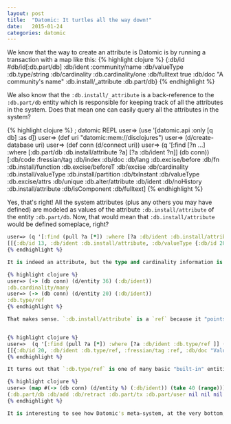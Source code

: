 ```yaml
---
layout: post
title:  "Datomic: It turtles all the way down!"
date:   2015-01-24 
categories: datomic
---
```



We know that the way to create an attribute is Datomic is by running a transaction with a map like this:
{% highlight clojure %}
{:db/id #db/id[:db.part/db]
 :db/ident :community/name
 :db/valueType :db.type/string
 :db/cardinality :db.cardinality/one
 :db/fulltext true
 :db/doc "A community's name"
 :db.install/_attribute :db.part/db}
{% endhighlight %}

We also know that the `:db.install/_attribute` is a back-reference to the `:db.part/db` entity which is responsible for keeping track of all the attributes in the system. Does that mean one can easily query all the attributes in the system?

{% highlight clojure %}
; datomic REPL
user=> (use '[datomic.api :only [q db] :as d])
user=> (def uri "datomic:mem://disclojures")
user=> (d/create-database uri)
user=> (def conn (d/connect uri))
user=> (q '[:find [?n ...] :where [:db.part/db :db.install/attribute ?a] [?a :db/ident ?n]] (db conn))
[:db/code :fressian/tag :db/index :db/doc :db/lang :db.excise/before :db/fn :db.install/function :db.excise/beforeT :db/excise :db/cardinality :db.install/valueType :db.install/partition :db/txInstant :db/valueType :db.excise/attrs :db/unique :db.alter/attribute :db/ident :db/noHistory :db.install/attribute :db/isComponent :db/fulltext]
{% endhighlight %}

Yes, that's right! All the system attributes (plus any others you may have defined) are modeled as values of the attribute `:db.install/attribute` of the entity `:db.part/db`. Now, that would mean that `:db.install/attribute` would be defined someplace, right? 

```clojure
user=> (q '[:find (pull ?a [*]) :where [?a :db/ident :db.install/attribute]] (db conn))
[[{:db/id 13, :db/ident :db.install/attribute, :db/valueType {:db/id 20}, :db/cardinality {:db/id 36}, :db/doc "System attribute with type :db.type/ref. Asserting this attribute on :db.part/db with value v will install v as an attribute."}]]
{% endhighlight %}

It is indeed an attribute, but the type and cardinality information is hiding behind opaque ids. No worries, entity API to the rescue!

{% highlight clojure %}
user=> (-> (db conn) (d/entity 36) (:db/ident))
:db.cardinality/many
user=> (-> (db conn) (d/entity 20) (:db/ident))
:db.type/ref
{% endhighlight %}

That makes sense. `:db.install/attribute` is a `ref` because it "points" to other attribute definitions and it's cardinality is `many` obviously because there are "many" attributes. Now, what about `:db.type/ref`?


{% highlight clojure %}
user=>  (q '[:find (pull ?a [*]) :where [?a :db/ident :db.type/ref ]] (db conn))
[[{:db/id 20, :db/ident :db.type/ref, :fressian/tag :ref, :db/doc "Value type for references. All references from one entity to another are through attributes with this value type."}]]
{% endhighlight %}

It turns out that `:db.type/ref` is one of many basic "built-in" entities from which other definitions are based on. Here are some basic attributes in Datomic:

{% highlight clojure %}
user=> (map #(-> (db conn) (d/entity %) (:db/ident)) (take 40 (range)))
(:db.part/db :db/add :db/retract :db.part/tx :db.part/user nil nil nil nil nil :db/ident :db.install/partition :db.install/valueType :db.install/attribute :db.install/function :db/excise :db.excise/attrs :db.excise/beforeT :db.excise/before :db.alter/attribute :db.type/ref :db.type/keyword :db.type/long :db.type/string :db.type/boolean :db.type/instant :db.type/fn :db.type/bytes nil nil nil nil nil nil nil :db.cardinality/one :db.cardinality/many :db.unique/value :db.unique/identity :fressian/tag)
{% endhighlight %}

It is interesting to see how Datomic's meta-system, at the very bottom, consists only of entities or facts. These basic entities are used to create a type system and instrument attribute definitions. Later, the user refers to the type entities to define attributes, which are themselves entities. 
